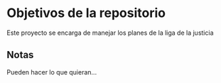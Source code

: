 # Objetivos de la repositorio

Este proyecto se encarga de manejar los planes de la liga de la justicia


## Notas
Pueden hacer lo que quieran... 
